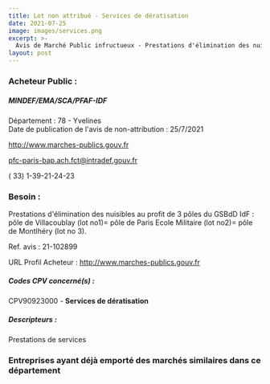 ```yaml
---
title: Lot non attribué - Services de dératisation
date: 2021-07-25
image: images/services.png
excerpt: >-
  Avis de Marché Public infructueux - Prestations d'élimination des nuisibles au profit de 3 pôles du GSBdD IdF : pôle de Villacoublay (lot no1)= pôle de Paris Ecole Militaire (lot no2)= pôle de Montlhéry (lot no 3).
layout: post
---
```


### Acheteur Public :
##### MINDEF/EMA/SCA/PFAF-IDF
Département : 78 - Yvelines<br/>
Date de publication de l'avis de non-attribution : 25/7/2021


http://www.marches-publics.gouv.fr

pfc-paris-bap.ach.fct@intradef.gouv.fr

( 33) 1-39-21-24-23
### Besoin :

Prestations d'élimination des nuisibles au profit de 3 pôles du GSBdD IdF : pôle de Villacoublay (lot no1)= pôle de Paris Ecole Militaire (lot no2)= pôle de Montlhéry (lot no 3).

Ref. avis : 21-102899

URL Profil Acheteur : http://www.marches-publics.gouv.fr

##### Codes CPV concerné(s) :
CPV90923000 - **Services de dératisation** <br/>

##### Descripteurs :
Prestations de services <br/>

### Entreprises ayant déjà emporté des marchés similaires dans ce département
